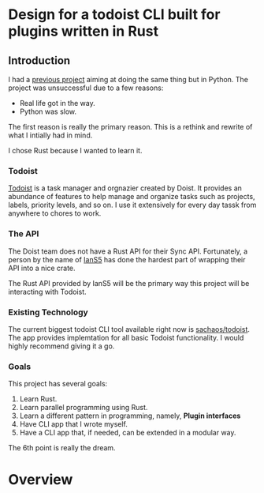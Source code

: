# Design for a todoist CLI built for plugins written in Rust

## Introduction

I had a [previous project](https://github.com/NAndLib/todoist-plugable-cli/blob/master/docs/design-doc.md) aiming at doing the same thing but in Python. The
project was unsuccessful due to a few reasons:
- Real life got in the way.
- Python was slow.

The first reason is really the primary reason. This is a rethink and rewrite of
what I intially had in mind.

I chose Rust because I wanted to learn it.

### Todoist

[Todoist](https://todoist.com/) is a task manager and orgnazier created by Doist. It provides an
abundance of features to help manage and organize tasks such as projects,
labels, priority levels, and so on. I use it extensively for every day tassk
from anywhere to chores to work.

### The API

The Doist team does not have a Rust API for their Sync API. Fortunately, a
person by the name of [IanS5](https://docs.rs/releases/IanS5) has done the
hardest part of wrapping their API into a nice crate.

The Rust API provided by IanS5 will be the primary way this project will be
interacting with Todoist.

### Existing Technology
The current biggest todoist CLI tool available right now is [sachaos/todoist](https://github.com/sachaos/todoist). The
app provides implemtation for all basic Todoist functionality. I would highly
recommend giving it a go.

### Goals

This project has several goals:
1. Learn Rust.
2. Learn parallel programming using Rust.
3. Learn a different pattern in programming, namely, **Plugin
   interfaces**
4. Have CLI app that I wrote myself.
5. Have a CLI app that, if needed, can be extended in a modular way.

The 6th point is really the dream.

# Overview
